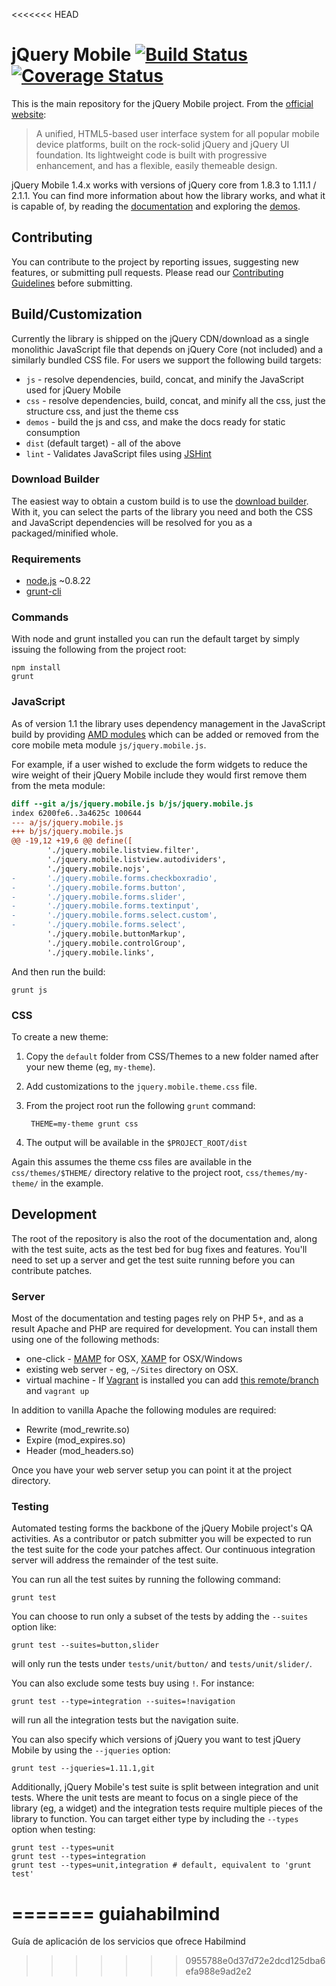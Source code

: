 <<<<<<< HEAD
# jQuery Mobile [![Build Status](https://travis-ci.org/jquery/jquery-mobile.svg?branch=master)](https://travis-ci.org/jquery/jquery-mobile) [![Coverage Status](http://img.shields.io/coveralls/jquery/jquery-mobile/master.svg)](https://coveralls.io/r/jquery/jquery-mobile?branch=master)

This is the main repository for the jQuery Mobile project. From the [official website](http://jquerymobile.com):

> A unified, HTML5-based user interface system for all popular mobile device platforms, built on the rock-solid jQuery and jQuery UI foundation. Its lightweight code is built with progressive enhancement, and has a flexible, easily themeable design.

jQuery Mobile 1.4.x works with versions of jQuery core from 1.8.3 to 1.11.1 / 2.1.1. You can find more information about how the library works, and what it is capable of, by reading the [documentation](http://api.jquerymobile.com) and exploring the [demos](http://demos.jquerymobile.com/).

## Contributing

You can contribute to the project by reporting issues, suggesting new features, or submitting pull requests.
Please read our [Contributing Guidelines](https://github.com/jquery/jquery-mobile/blob/master/CONTRIBUTING.md) before submitting.


## Build/Customization

Currently the library is shipped on the jQuery CDN/download as a single monolithic JavaScript file that depends on jQuery Core (not included) and a similarly bundled CSS file. For users we support the following build targets:

* `js` - resolve dependencies, build, concat, and minify the JavaScript used for jQuery Mobile
* `css` - resolve dependencies, build, concat, and minify all the css, just the structure css, and just the theme css
* `demos` - build the js and css, and make the docs ready for static consumption
* `dist` (default target) - all of the above
* `lint` - Validates JavaScript files using [JSHint](http://jshint.com/)

### Download Builder

The easiest way to obtain a custom build is to use the [download builder](http://jquerymobile.com/download-builder/). With it, you can select the parts of the library you need and both the CSS and JavaScript dependencies will be resolved for you as a packaged/minified whole.

### Requirements

* [node.js](http://nodejs.org/) ~0.8.22
* [grunt-cli](http://gruntjs.com/)

### Commands

With node and grunt installed you can run the default target by simply issuing the following from the project root:

    npm install
    grunt

### JavaScript

As of version 1.1 the library uses dependency management in the JavaScript build by providing [AMD modules](https://github.com/amdjs/amdjs-api/wiki/AMD) which can be added or removed from the core mobile meta module `js/jquery.mobile.js`.

For example, if a user wished to exclude the form widgets to reduce the wire weight of their jQuery Mobile include they would first remove them from the meta module:

```diff
diff --git a/js/jquery.mobile.js b/js/jquery.mobile.js
index 6200fe6..3a4625c 100644
--- a/js/jquery.mobile.js
+++ b/js/jquery.mobile.js
@@ -19,12 +19,6 @@ define([
        './jquery.mobile.listview.filter',
        './jquery.mobile.listview.autodividers',
        './jquery.mobile.nojs',
-       './jquery.mobile.forms.checkboxradio',
-       './jquery.mobile.forms.button',
-       './jquery.mobile.forms.slider',
-       './jquery.mobile.forms.textinput',
-       './jquery.mobile.forms.select.custom',
-       './jquery.mobile.forms.select',
        './jquery.mobile.buttonMarkup',
        './jquery.mobile.controlGroup',
        './jquery.mobile.links',
```

And then run the build:

    grunt js

### CSS

To create a new theme:

1. Copy the `default` folder from CSS/Themes to a new folder named after your new theme (eg, `my-theme`).
2. Add customizations to the `jquery.mobile.theme.css` file.
3. From the project root run the following `grunt` command:

        THEME=my-theme grunt css

4. The output will be available in the `$PROJECT_ROOT/dist`

Again this assumes the theme css files are available in the `css/themes/$THEME/` directory relative to the project root, `css/themes/my-theme/` in the example.

## Development

The root of the repository is also the root of the documentation and, along with the test suite, acts as the test bed for bug fixes and features. You'll need to set up a server and get the test suite running before you can contribute patches.

### Server

Most of the documentation and testing pages rely on PHP 5+, and as a result Apache and PHP are required for development. You can install them using one of the following methods:

* one-click - [MAMP](http://www.mamp.info/en/downloads/index.html) for OSX, [XAMP](http://www.apachefriends.org/en/xampp.html) for OSX/Windows
* existing web server - eg, `~/Sites` directory on OSX.
* virtual machine - If [Vagrant](http://vagrantup.com) is installed you can add [this remote/branch](https://github.com/johnbender/jquery-mobile/tree/vagrant) and `vagrant up`

In addition to vanilla Apache the following modules are required:

* Rewrite (mod\_rewrite.so)
* Expire (mod\_expires.so)
* Header (mod\_headers.so)

Once you have your web server setup you can point it at the project directory.

### Testing

Automated testing forms the backbone of the jQuery Mobile project's QA activities. As a contributor or patch submitter you will be expected to run the test suite for the code your patches affect. Our continuous integration server will address the remainder of the test suite.

You can run all the test suites by running the following command:

    grunt test

You can choose to run only a subset of the tests by adding the `--suites` option like:

    grunt test --suites=button,slider

will only run the tests under `tests/unit/button/` and `tests/unit/slider/`.

You can also exclude some tests buy using `!`.  For instance:

    grunt test --type=integration --suites=!navigation

will run all the integration tests but the navigation suite.

You can also specify which versions of jQuery you want to test jQuery Mobile by using the `--jqueries` option:

    grunt test --jqueries=1.11.1,git

Additionally, jQuery Mobile's test suite is split between integration and unit tests. Where the unit tests are meant to focus on a single piece of the library (eg, a widget) and the integration tests require multiple pieces of the library to function. You can target either type by including the `--types` option when testing:

    grunt test --types=unit
    grunt test --types=integration
    grunt test --types=unit,integration # default, equivalent to 'grunt test'
=======
guiahabilmind
=============

Guía de aplicación de los servicios que ofrece Habilmind
>>>>>>> 0955788e0d37d72e2dcd125dba6efa988e9ad2e2
